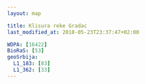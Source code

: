 ```yaml
---
layout: map

title: Klisura reke Gradac
last_modified_at: 2018-05-23T23:37:47+02:00

WDPA: [16422]
BioRaS: [53]
geoSrbija:
  L1_183: [83]
  L1_362: [33]
---
```

